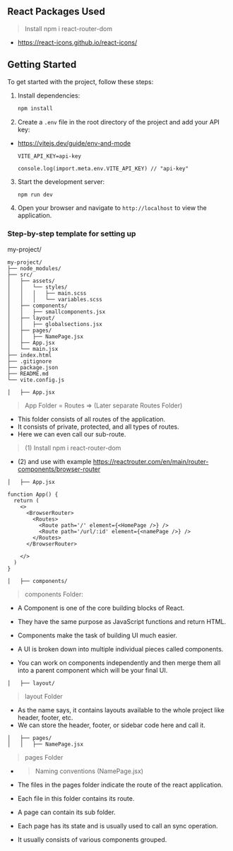## React Packages Used

> Install npm i react-router-dom

- https://react-icons.github.io/react-icons/

## Getting Started

To get started with the project, follow these steps:

1. Install dependencies:

   ```bash
   npm install
   ```

2. Create a `.env` file in the root directory of the project and add your API key:
- https://vitejs.dev/guide/env-and-mode

   ```plaintext
   VITE_API_KEY=api-key

   console.log(import.meta.env.VITE_API_KEY) // "api-key"

   ```

3. Start the development server:

   ```bash
   npm run dev
   ```

4. Open your browser and navigate to `http://localhost` to view the application.

### Step-by-step template for setting up
my-project/

```
my-project/
├── node_modules/
├── src/
│   ├── assets/
│   │   └── styles/
│   │   │   ├── main.scss
│   │   │   └── variables.scss
│   ├── components/
│   │   ├── smallcomponents.jsx
│   ├── layout/
│   │   ├── globalsections.jsx
│   ├── pages/
│   │   ├── NamePage.jsx
│   ├── App.jsx
│   └── main.jsx
├── index.html
├── .gitignore
├── package.json
├── README.md
└── vite.config.js
```


```
│   ├── App.jsx
```

> App Folder = Routes 
> => (Later separate Routes Folder)
- This folder consists of all routes of the application. 
- It consists of private, protected, and all types of routes. 
- Here we can even call our sub-route.

> (1) Install npm i react-router-dom
- (2) and use with example https://reactrouter.com/en/main/router-components/browser-router

```
│   ├── App.jsx 

function App() {
  return (
    <>
      <BrowserRouter>
        <Routes>
          <Route path='/' element={<HomePage />} />
          <Route path='/url/:id' element={<namePage />} />
        </Routes>
      </BrowserRouter>

    </>
  )
}
```


```
│   ├── components/
```
> components Folder:

- A Component is one of the core building blocks of React. 

- They have the same purpose as JavaScript functions and return HTML. 
- Components make the task of building UI much easier. 
- A UI is broken down into multiple individual pieces called components. 
- You can work on components independently and then merge them all into a parent component which will be your final UI. 

```
│   ├── layout/
```
> layout Folder
- As the name says, it contains layouts available to the whole project like header, footer, etc. 
- We can store the header, footer, or sidebar code here and call it.


```
│   ├── pages/
│   │   ├── NamePage.jsx

```

> pages Folder
- > Naming conventions (NamePage.jsx)

- The files in the pages folder indicate the route of the react application. 
- Each file in this folder contains its route. 
- A page can contain its sub folder. 
- Each page has its state and is usually used to call an sync operation. 
- It usually consists of various components grouped.

